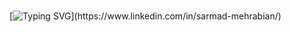 ###

[![Typing SVG](https://readme-typing-svg.demolab.com/?lines=😃+Hi,+I’m+Sarmad;🤗+Happy+to+see+you+here!;)](https://www.linkedin.com/in/sarmad-mehrabian/)

###




<!---
PyMad96/PyMad96 is a ✨ special ✨ repository because its `README.md` (this file) appears on your GitHub profile.
You can click the Preview link to take a look at your changes.
--->

